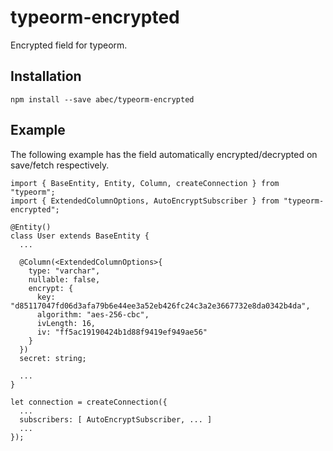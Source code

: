 # typeorm-encrypted
Encrypted field for typeorm.

## Installation

```
npm install --save abec/typeorm-encrypted
```

## Example

The following example has the field automatically encrypted/decrypted on save/fetch respectively.

```
import { BaseEntity, Entity, Column, createConnection } from "typeorm";
import { ExtendedColumnOptions, AutoEncryptSubscriber } from "typeorm-encrypted";

@Entity()
class User extends BaseEntity {
  ...

  @Column(<ExtendedColumnOptions>{
    type: "varchar",
    nullable: false,
    encrypt: {
      key: "d85117047fd06d3afa79b6e44ee3a52eb426fc24c3a2e3667732e8da0342b4da",
      algorithm: "aes-256-cbc",
      ivLength: 16,
      iv: "ff5ac19190424b1d88f9419ef949ae56"
    }
  })
  secret: string;

  ...
}

let connection = createConnection({
  ...
  subscribers: [ AutoEncryptSubscriber, ... ]
  ...
});

```
